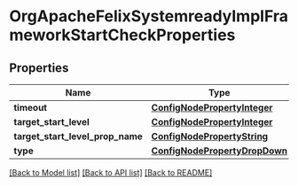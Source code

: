 # OrgApacheFelixSystemreadyImplFrameworkStartCheckProperties

## Properties
Name | Type | Description | Notes
------------ | ------------- | ------------- | -------------
**timeout** | [**ConfigNodePropertyInteger**](ConfigNodePropertyInteger.md) |  | [optional] 
**target_start_level** | [**ConfigNodePropertyInteger**](ConfigNodePropertyInteger.md) |  | [optional] 
**target_start_level_prop_name** | [**ConfigNodePropertyString**](ConfigNodePropertyString.md) |  | [optional] 
**type** | [**ConfigNodePropertyDropDown**](ConfigNodePropertyDropDown.md) |  | [optional] 

[[Back to Model list]](../README.md#documentation-for-models) [[Back to API list]](../README.md#documentation-for-api-endpoints) [[Back to README]](../README.md)


